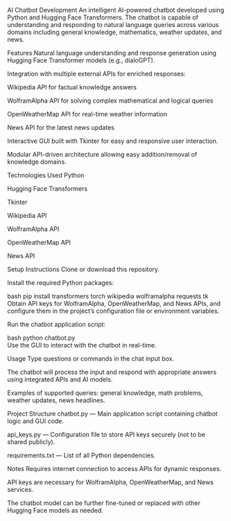 AI Chatbot Development
An intelligent AI-powered chatbot developed using Python and Hugging Face Transformers. The chatbot is capable of understanding and responding to natural language queries across various domains including general knowledge, mathematics, weather updates, and news.

Features
Natural language understanding and response generation using Hugging Face Transformer models (e.g., dialoGPT).

Integration with multiple external APIs for enriched responses:

Wikipedia API for factual knowledge answers

WolframAlpha API for solving complex mathematical and logical queries

OpenWeatherMap API for real-time weather information

News API for the latest news updates

Interactive GUI built with Tkinter for easy and responsive user interaction.

Modular API-driven architecture allowing easy addition/removal of knowledge domains.

Technologies Used
Python

Hugging Face Transformers

Tkinter

Wikipedia API

WolframAlpha API

OpenWeatherMap API

News API

Setup Instructions
Clone or download this repository.

Install the required Python packages:

bash
pip install transformers torch wikipedia wolframalpha requests tk  
Obtain API keys for WolframAlpha, OpenWeatherMap, and News APIs, and configure them in the project’s configuration file or environment variables.

Run the chatbot application script:

bash
python chatbot.py  
Use the GUI to interact with the chatbot in real-time.

Usage
Type questions or commands in the chat input box.

The chatbot will process the input and respond with appropriate answers using integrated APIs and AI models.

Examples of supported queries: general knowledge, math problems, weather updates, news headlines.

Project Structure
chatbot.py — Main application script containing chatbot logic and GUI code.

api_keys.py — Configuration file to store API keys securely (not to be shared publicly).

requirements.txt — List of all Python dependencies.

Notes
Requires internet connection to access APIs for dynamic responses.

API keys are necessary for WolframAlpha, OpenWeatherMap, and News services.

The chatbot model can be further fine-tuned or replaced with other Hugging Face models as needed.
